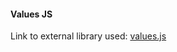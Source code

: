 #### Values JS

Link to external library used:
[values.js](https://github.com/noeldelgado/values.js)
